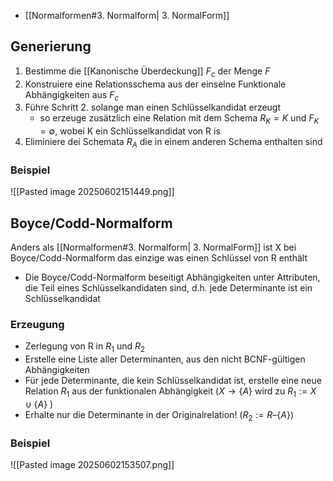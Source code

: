 - [[Normalformen#3. Normalform| 3. NormalForm]]
## Generierung 
1. Bestimme die [[Kanonische Überdeckung]] $F_{c}$ der Menge $F$
2. Konstruiere eine Relationsschema aus der einselne Funktionale Abhängigkeiten aus $F_{c}$
3. Führe Schritt 2. solange man einen Schlüsselkandidat erzeugt
	- so erzeuge zusätzlich eine Relation mit dem Schema $R_{K} = K$ und $F_{K} = \emptyset$, wobei K ein Schlüsselkandidat von R is
4. Eliminiere dei Schemata $R_{A}$ die in einem anderen Schema enthalten sind


### Beispiel 
![[Pasted image 20250602151449.png]]


## Boyce/Codd-Normalform
Anders als  [[Normalformen#3. Normalform| 3. NormalForm]] ist X bei Boyce/Codd-Normalform das einzige was einen Schlüssel von R enthält 
- Die Boyce/Codd-Normalform beseitigt Abhängigkeiten unter Attributen, die Teil eines Schlüsselkandidaten sind, d.h. jede Determinante ist ein Schlüsselkandidat
### Erzeugung 
- Zerlegung von R in $R_{1}$ und $R_{2}$
- Erstelle eine Liste aller Determinanten, aus den nicht BCNF-gültigen Abhängigkeiten
- Für jede Determinante, die kein Schlüsselkandidat ist, erstelle eine neue Relation $R_{1}$ aus der funktionalen Abhängigkeit ($X→ \{A \} \text{ wird zu  }R_{1}:= X \cup \{A \}$ )
- Erhalte nur die Determinante in der Originalrelation! ($R_{2} := R – \{A \}$)
### Beispiel
![[Pasted image 20250602153507.png]]